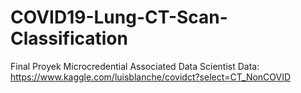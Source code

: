 # COVID19-Lung-CT-Scan-Classification
Final Proyek Microcredential Associated Data Scientist
Data: https://www.kaggle.com/luisblanche/covidct?select=CT_NonCOVID

